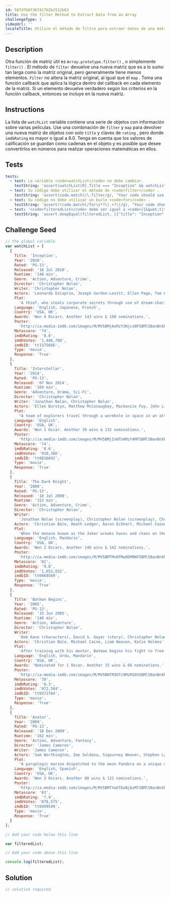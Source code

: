 ```yaml
---
id: 587d7b8f367417b2b2512b63
title: Use the filter Method to Extract Data from an Array
challengeType: 1
videoUrl: ''
localeTitle: Utilice el método de filtro para extraer datos de una matriz
---
```


## Description

<section id="description"> Otra función de matriz útil es <code>Array.prototype.filter()</code> , o simplemente <code>filter()</code> . El método de <code>filter</code> devuelve una nueva matriz que es a lo sumo tan larga como la matriz original, pero generalmente tiene menos elementos. <code>Filter</code> no altera la matriz original, al igual que el <code>map</code> . Toma una función callback que aplica la lógica dentro del callback en cada elemento de la matriz. Si un elemento devuelve verdadero según los criterios en la función callback, entonces se incluye en la nueva matriz. </section>

## Instructions

<section id="instructions"> La lista de <code>watchList</code> variable contiene una serie de objetos con información sobre varias películas. Use una combinación de <code>filter</code> y <code>map</code> para devolver una nueva matriz de objetos con solo <code>title</code> y claves de <code>rating</code> , pero donde <code>imdbRating</code> es mayor o igual a 8.0. Tenga en cuenta que los valores de calificación se guardan como cadenas en el objeto y es posible que desee convertirlos en números para realizar operaciones matemáticas en ellos. </section>

## Tests

<section id='tests'>

```yml
tests:
  - text: La variable <code>watchList</code> no debe cambiar.
    testString: 'assert(watchList[0].Title === "Inception" && watchList[4].Director == "James Cameron", "The <code>watchList</code> variable should not change.");'
  - text: Su código debe utilizar el método de <code>filter</code> .
    testString: 'assert(code.match(/\.filter/g), "Your code should use the <code>filter</code> method.");'
  - text: Su código no debe utilizar un bucle <code>for</code> .
    testString: 'assert(!code.match(/for\s*?\(.+?\)/g), "Your code should not use a <code>for</code> loop.");'
  - text: '<code>filteredList</code> debe ser igual a <code>[{&quot;title&quot;: &quot;Inception&quot;,&quot;rating&quot;: &quot;8.8&quot;},{&quot;title&quot;: &quot;Interstellar&quot;,&quot;rating&quot;: &quot;8.6&quot;},{&quot;title&quot;: &quot;The Dark Knight&quot;,&quot;rating&quot;: &quot;9.0&quot;},{&quot;title&quot;: &quot;Batman Begins&quot;,&quot;rating&quot;: &quot;8.3&quot;}]</code> .'
    testString: 'assert.deepEqual(filteredList, [{"title": "Inception","rating": "8.8"},{"title": "Interstellar","rating": "8.6"},{"title": "The Dark Knight","rating": "9.0"},{"title": "Batman Begins","rating": "8.3"}], "<code>filteredList</code> should equal <code>[{"title": "Inception","rating": "8.8"},{"title": "Interstellar","rating": "8.6"},{"title": "The Dark Knight","rating": "9.0"},{"title": "Batman Begins","rating": "8.3"}]</code>.");'
```

</section>

## Challenge Seed

<section id='challengeSeed'>

<div id='js-seed'>

```js
// the global variable
var watchList = [
  {
    Title: 'Inception',
    Year: '2010',
    Rated: 'PG-13',
    Released: '16 Jul 2010',
    Runtime: '148 min',
    Genre: 'Action, Adventure, Crime',
    Director: 'Christopher Nolan',
    Writer: 'Christopher Nolan',
    Actors: 'Leonardo DiCaprio, Joseph Gordon-Levitt, Ellen Page, Tom Hardy',
    Plot:
      'A thief, who steals corporate secrets through use of dream-sharing technology, is given the inverse task of planting an idea into the mind of a CEO.',
    Language: 'English, Japanese, French',
    Country: 'USA, UK',
    Awards: 'Won 4 Oscars. Another 143 wins & 198 nominations.',
    Poster:
      'http://ia.media-imdb.com/images/M/MV5BMjAxMzY3NjcxNF5BMl5BanBnXkFtZTcwNTI5OTM0Mw@@._V1_SX300.jpg',
    Metascore: '74',
    imdbRating: '8.8',
    imdbVotes: '1,446,708',
    imdbID: 'tt1375666',
    Type: 'movie',
    Response: 'True'
  },
  {
    Title: 'Interstellar',
    Year: '2014',
    Rated: 'PG-13',
    Released: '07 Nov 2014',
    Runtime: '169 min',
    Genre: 'Adventure, Drama, Sci-Fi',
    Director: 'Christopher Nolan',
    Writer: 'Jonathan Nolan, Christopher Nolan',
    Actors: 'Ellen Burstyn, Matthew McConaughey, Mackenzie Foy, John Lithgow',
    Plot:
      "A team of explorers travel through a wormhole in space in an attempt to ensure humanity's survival.",
    Language: 'English',
    Country: 'USA, UK',
    Awards: 'Won 1 Oscar. Another 39 wins & 132 nominations.',
    Poster:
      'http://ia.media-imdb.com/images/M/MV5BMjIxNTU4MzY4MF5BMl5BanBnXkFtZTgwMzM4ODI3MjE@._V1_SX300.jpg',
    Metascore: '74',
    imdbRating: '8.6',
    imdbVotes: '910,366',
    imdbID: 'tt0816692',
    Type: 'movie',
    Response: 'True'
  },
  {
    Title: 'The Dark Knight',
    Year: '2008',
    Rated: 'PG-13',
    Released: '18 Jul 2008',
    Runtime: '152 min',
    Genre: 'Action, Adventure, Crime',
    Director: 'Christopher Nolan',
    Writer:
      'Jonathan Nolan (screenplay), Christopher Nolan (screenplay), Christopher Nolan (story), David S. Goyer (story), Bob Kane (characters)',
    Actors: 'Christian Bale, Heath Ledger, Aaron Eckhart, Michael Caine',
    Plot:
      'When the menace known as the Joker wreaks havoc and chaos on the people of Gotham, the caped crusader must come to terms with one of the greatest psychological tests of his ability to fight injustice.',
    Language: 'English, Mandarin',
    Country: 'USA, UK',
    Awards: 'Won 2 Oscars. Another 146 wins & 142 nominations.',
    Poster:
      'http://ia.media-imdb.com/images/M/MV5BMTMxNTMwODM0NF5BMl5BanBnXkFtZTcwODAyMTk2Mw@@._V1_SX300.jpg',
    Metascore: '82',
    imdbRating: '9.0',
    imdbVotes: '1,652,832',
    imdbID: 'tt0468569',
    Type: 'movie',
    Response: 'True'
  },
  {
    Title: 'Batman Begins',
    Year: '2005',
    Rated: 'PG-13',
    Released: '15 Jun 2005',
    Runtime: '140 min',
    Genre: 'Action, Adventure',
    Director: 'Christopher Nolan',
    Writer:
      'Bob Kane (characters), David S. Goyer (story), Christopher Nolan (screenplay), David S. Goyer (screenplay)',
    Actors: 'Christian Bale, Michael Caine, Liam Neeson, Katie Holmes',
    Plot:
      'After training with his mentor, Batman begins his fight to free crime-ridden Gotham City from the corruption that Scarecrow and the League of Shadows have cast upon it.',
    Language: 'English, Urdu, Mandarin',
    Country: 'USA, UK',
    Awards: 'Nominated for 1 Oscar. Another 15 wins & 66 nominations.',
    Poster:
      'http://ia.media-imdb.com/images/M/MV5BNTM3OTc0MzM2OV5BMl5BanBnXkFtZTYwNzUwMTI3._V1_SX300.jpg',
    Metascore: '70',
    imdbRating: '8.3',
    imdbVotes: '972,584',
    imdbID: 'tt0372784',
    Type: 'movie',
    Response: 'True'
  },
  {
    Title: 'Avatar',
    Year: '2009',
    Rated: 'PG-13',
    Released: '18 Dec 2009',
    Runtime: '162 min',
    Genre: 'Action, Adventure, Fantasy',
    Director: 'James Cameron',
    Writer: 'James Cameron',
    Actors: 'Sam Worthington, Zoe Saldana, Sigourney Weaver, Stephen Lang',
    Plot:
      'A paraplegic marine dispatched to the moon Pandora on a unique mission becomes torn between following his orders and protecting the world he feels is his home.',
    Language: 'English, Spanish',
    Country: 'USA, UK',
    Awards: 'Won 3 Oscars. Another 80 wins & 121 nominations.',
    Poster:
      'http://ia.media-imdb.com/images/M/MV5BMTYwOTEwNjAzMl5BMl5BanBnXkFtZTcwODc5MTUwMw@@._V1_SX300.jpg',
    Metascore: '83',
    imdbRating: '7.9',
    imdbVotes: '876,575',
    imdbID: 'tt0499549',
    Type: 'movie',
    Response: 'True'
  }
];

// Add your code below this line

var filteredList;

// Add your code above this line

console.log(filteredList);
```

</div>

</section>

## Solution

<section id='solution'>

```js
// solution required
```

</section>
